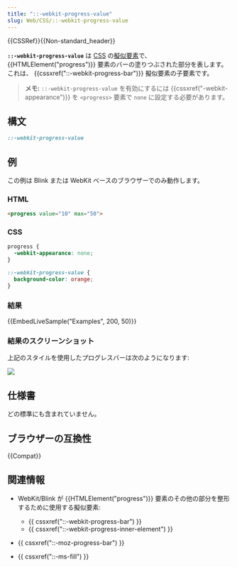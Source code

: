 ```yaml
---
title: "::-webkit-progress-value"
slug: Web/CSS/::-webkit-progress-value
---
```


{{CSSRef}}{{Non-standard_header}}

**`::-webkit-progress-value`** は [CSS](/ja/docs/Web/CSS) の[擬似要素](/ja/docs/Web/CSS/Pseudo-elements)で、 {{HTMLElement("progress")}} 要素のバーの塗りつぶされた部分を表します。これは、 {{cssxref("::-webkit-progress-bar")}} 擬似要素の子要素です。

> **メモ:** `::-webkit-progress-value` を有効にするには {{cssxref("-webkit-appearance")}} を `<progress>` 要素で `none` に設定する必要があります。

## 構文

```css
::-webkit-progress-value
```

## 例

この例は Blink または WebKit ベースのブラウザーでのみ動作します。

### HTML

```html
<progress value="10" max="50">
```

### CSS

```css
progress {
  -webkit-appearance: none;
}

::-webkit-progress-value {
  background-color: orange;
}
```

### 結果

{{EmbedLiveSample("Examples", 200, 50)}}

### 結果のスクリーンショット

上記のスタイルを使用したプログレスバーは次のようになります:

![](progress-value.png)

## 仕様書

どの標準にも含まれていません。

## ブラウザーの互換性

{{Compat}}

## 関連情報

- WebKit/Blink が {{HTMLElement("progress")}} 要素のその他の部分を整形するために使用する擬似要素:

  - {{ cssxref("::-webkit-progress-bar") }}
  - {{ cssxref("::-webkit-progress-inner-element") }}

- {{ cssxref("::-moz-progress-bar") }}
- {{ cssxref("::-ms-fill") }}
